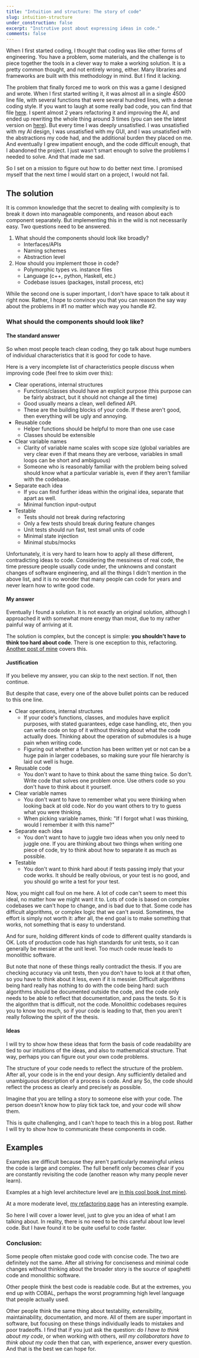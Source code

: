 ```yaml
---
title: "Intuition and structure: The story of code"
slug: intuition-structure
under_construction: false
excerpt: "Instrutive post about expressing ideas in code."
comments: false
---
```


When I first started coding, I thought that coding was like other forms of engineering. You have a problem, some materials, and the challenge is to piece together the tools in a clever way to make a working solution. It is a pretty common thought, and not entirely wrong, either. Many libraries and frameworks are built with this methodology in mind. But I find it lacking.

The problem that finally forced me to work on this was a game I designed and wrote. When I first started writing it, it was almost all in a single 4500 line file, with several functions that were several hundred lines, with a dense coding style. If you want to laugh at some really bad code, you can find that file [here](https://gist.github.com/weepingwillowben/9f180dda531aed3249836efe12351033). I spent almost 2 years refactoring it and improving the AI, and ended up rewriting the whole thing around 3 times (you can see the latest version on [here](https://github.com/weepingwillowben/qtwargame)). But every time I was deeply unsatisfied. I was unsatisfied with my AI design, I was unsatisfied with my GUI, and I was unsatisfied with the abstractions my code had, and the additional burden they placed on me. And eventually I grew impatient enough, and the code difficult enough, that I abandoned the project. I just wasn't smart enough to solve the problems I needed to solve. And that made me sad.

So I set on a mission to figure out how to do better next time. I promised myself that the next time I would start on a project, I would not fail.

## The solution

It is common knowledge that the secret to dealing with complexity is to break it down into manageable components, and reason about each component separately. But implementing this in the wild is not necessarily easy. Two questions need to be answered.

1. What should the components should look like broadly?
    * Interfaces/APIs
    * Naming schemes
    * Abstraction level
2. How should you implement those in code?
    * Polymorphic types vs. instance files
    * Language (c++, python, Haskell, etc.)
    * Codebase issues (packages, install process, etc)

While the second one is super important, I don't have space to talk about it right now. Rather, I hope to convince you that you can reason the say way about the problems in \#1 no matter which way you handle \#2.

### What should the components should look like?

#### The standard answer

So when most people teach clean coding, they go talk about huge numbers of individual characteristics that it is good for code to have.

Here is a very incomplete list of characteristics people discuss when improving code (feel free to skim over this):

* Clear operations, internal structures
    * Functions/classes should have an explicit purpose (this purpose can be fairly abstract, but it should not change all the time)
    * Good usually means a clean, well defined API.
    * These are the building blocks of your code. If these aren't good, then everything will be ugly and annoying.
* Reusable code
    * Helper functions should be helpful to more than one use case
    * Classes should be extensible
* Clear variable names
    * Clarity of variable name scales with scope size (global variables are very clear even if that means they are verbose, variables in small loops can be short and ambiguous)
    * Someone who is reasonably familiar with the problem being solved should know what a particular variable is, even if they aren't familiar with the codebase.
* Separate each idea
    * If you can find further ideas within the original idea, separate that apart as well.
    * Minimal function input-output
* Testable
    * Tests should not break during refactoring
    * Only a few tests should break during feature changes
    * Unit tests should run fast, test small units of code
    * Minimal state injection
    * Minimal stubs/mocks

Unfortunately, it is very hard to learn how to apply all these different, contradicting ideas to code. Considering the messiness of real code, the time pressure people usually code under, the unknowns and constant changes of software engineering, and all the things I didn't mention in the above list, and it is no wonder that many people can code for years and never learn how to write good code.

#### My answer

Eventually I found a solution. It is not exactly an original solution, although I approached it with somewhat more energy than most, due to my rather painful way of arriving at it.

The solution is complex, but the concept is simple: **you shouldn't have to think too hard about code**. There is one exception to this, refactoring. [Another post of mine](coding_posts/refractoring) covers this.


#### Justification

If you believe my answer, you can skip to the next section. If not, then continue.

But despite that case, every one of the above bullet points can be reduced to this one line.

* Clear operations, internal structures
    * If your code's functions, classes, and modules have explicit purposes, with stated guarantees, edge case handling, etc, then you can write code on top of it without thinking about what the code actually does. Thinking about the operation of submodules is a huge pain when writing code.
    * Figuring out whether a function has been written yet or not can be a huge pain in larger codebases, so making sure your file hierarchy is laid out well is huge.
* Reusable code
    * You don't want to have to think about the same thing twice. So don't. Write code that solves one problem once. Use others code so you don't have to think about it yourself.
* Clear variable names
    * You don't want to have to remember what you were thinking when looking back at old code. Nor do you want others to try to guess what you were thinking.
    * When picking variable names, think: "If I forgot what I was thinking, would I remember it with this name?"
* Separate each idea
    * You don't want to have to juggle two ideas when you only need to juggle one. If you are thinking about two things when writing one piece of code, try to think about how to separate it as much as possible.
* Testable
    * You don't want to think hard about if tests passing imply that your code works. It should be really obvious, or your test is no good, and you should go write a test for your test.

Now, you might call foul on me here. A lot of code can't seem to meet this ideal, no matter how we might want it to. Lots of code is based on complex codebases we can't hope to change, and is bad due to that. Some code has difficult algorithms, or complex logic that we can't avoid. Sometimes, the effort is simply not worth it: after all, the end goal is to make something that works, not something that is easy to understand.

And for sure, holding different kinds of code to different quality standards is OK. Lots of production code has high standards for unit tests, so it can generally be messier at the unit level. Too much code reuse leads to monolithic software.

But note that none of these things really contradict the thesis. If you are checking accuracy via unit tests, then you don't have to look at it that often, so you have to think about it less, even if it is messier. Difficult algorithms being hard really has nothing to do with the code being hard: such algorithms should be documented outside the code, and the code only needs to be able to reflect that documentation, and pass the tests. So it is the algorithm that is difficult, not the code. Monolithic codebases requires you to know too much, so if your code is leading to that, then you aren't really following the spirit of the thesis.

#### Ideas

I will try to show how these ideas that form the basis of code readability are tied to our intuitions of the ideas, and also to mathematical structure. That way, perhaps you can figure out your own code problems.

The structure of your code needs to reflect the structure of the problem. After all, your code is in the end your design. Any sufficiently detailed and unambiguous description of a process is code. And any  So, the code should reflect the process as clearly and precisely as possible.

Imagine that you are telling a story to someone else with your code. The person doesn't know how to play tick tack toe, and your code will show them.

This is quite challenging, and I can't hope to teach this in a blog post. Rather I will try to show how to communicate these components in code.


## Examples

Examples are difficult because they aren't particularly meaningful unless the code is large and complex. The full benefit only becomes clear if you are constantly revisiting the code (another reason why many people never learn).

Examples at a high level architecture level are [in this cool book (not mine)](http://aosabook.org/en/index.html).

At a more moderate level, [my refactoring page](coding_posts/refractoring) has an interesting example.

So here I will cover a lower level, just to give you an idea of what I am talking about. In reality, there is no need to be this careful about low level code. But I have found it to be quite useful to code faster.




<!--
Here is a relatively simple problem which should demonstrate this. The problem is that I know how to check if someone won in tick tack toe. Simple enough, right? You check the rows, columns, and diagonals, and see if a player occupies all the spots there. But this problem, and other similar to it haunted me for years afterwards, making my code error prone, and difficult to debug.

Below is some code that solves the tick tack toe problem. I wrote only a few weeks from when I learned programming for the first time. It represents the 9 boxes as 9 separate variables, box[1-9]. The box is 1 if the player has it, 10 if the computer has it, and 0 if it is empty. It then finds out who won (full code [here](https://gist.github.com/weepingwillowben/8786b84688936e206408d71ae040c18e), windows only unfortunately). It looks like this:

[code language="c"]

    num1 = box1 + box2 + box3;
    num2 = box4 + box5 + box6;
    num3 = box7 + box8 + box9;
    num4 = box1 + box4 + box7;
    num5 = box2 + box5 + box8;
    num6 = box3 + box6 + box9;
    num7 = box1 + box5 + box9;
    num8 = box3 + box5 + box7;
    if (num1 == 30 or num2 == 30 or num3 == 30 or num4 == 30 or num5 == 30 or num6 == 30 or num7 == 30 or num8 == 30)
    {
        cout << "COMPUTER WINS!\n";
        break;
    }
    if (num1 == 3 or num2 == 3 or num3 == 3 or num4 == 3 or num5 == 3 or num6 == 3 or num7 == 3 or num8 == 3)
    {
        cout << "PLAYER WINS!";
        break;
    }

[/code]

As you can see, I could code a solution with the tools I had at hand. And at the time, that was enough. But now, I realize that it is not very good. It has lots and lots of variables and arbitrary constants, which makes checking/debugging the code hard and slow. It is just about impossible to generalize to larger grids. Understandable for my first code, but lets try to do better.

The standard approach would be to iteratively refractor this, until it looks decent. We would put the numbered variables in an array, then loop over them, in some places, take out functions, etc, to make the code more concise and stuff. This is not a bad approach. But it can actually be harder than building it up again from scratch, and it is easier to make poor choices. So instead, lets try to think of things structurally, picking out what each part of the code really accomplishes, and build this up.

First, basic data structures. What is a tick tack toe board anyways? It is a grid that looks like this, right?

    X|O|S
    X|O|_
    O|X|O

We really only care about the rows, columns, and diagonals. If you trace your finger over the rows, columns and diagonals, you might notice that your finger seems to be moving quite freely over a 2 dimensional discrete space. This reveals that the base data structure needs two qualities, it needs to store discrete values. Luckily, there is already a standard solution to general discrete 2d movement, the 2d array.

    board = array[3][3];

Now, how do we represent the Xs, Os, and blanks? Again, think of what we they actually are, and what we need of them. They actually are symbols that represent something about the game. We need them to be distinct from each other, and to not allow for anything other than Xs, Os, and blanks. Here there are several options. Strongly typed enums have these qualities. But perhaps this is overkill, as they also have other guarantees, such as efficient use as a key, which we don't need. So lets make our own type that meets these conditions.



Ok, so that wraps up the data structure. Now we need to look at the tasks we ask of that data. These can be thought of as queries, or manipulations.

Here is a task. We want the user of the software to be able to choose a coordinate, and then set that to be the players symbol if it is not already chosen. If it is already chosen, then we want to change nothing, and tell the user that they need to choose something else.

Wow, that is a lot of requirements. And it is the thing that experienced coders can just crank out without thinking about it at all. So

Here is a more complicated task, the original one.

Lets take
-->


### Conclusion:

Some people often mistake good code with concise code. The two are definitely not the same. After all striving for conciseness and minimal code changes without thinking about the broader story is the source of spaghetti code and monolithic software.

Other people think the best code is readable code. But at the extremes, you end up with COBAL, perhaps the worst programming high level language that people actually used.

Other people think the same thing about testability, extensibility, maintainability, documentation, and more. All of them are super important in software, but focusing on these things individually leads to mistakes and poor tradeoffs. I find that if you just ask the question: *do I have to think about my code*, or when working with others, *will my collaborators have to think about my code* then that can, with experience, answer every question. And that is the best we can hope for.
